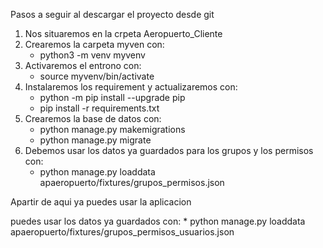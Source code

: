 Pasos a seguir al descargar el proyecto desde git

1. Nos situaremos en la crpeta Aeropuerto_Cliente
2. Crearemos la carpeta myven con:
    * python3 -m venv myvenv
3. Activaremos el entrono con:
    * source myvenv/bin/activate
4. Instalaremos los requirement y actualizaremos con:
    * python -m pip install --upgrade pip
    * pip install -r requirements.txt
5. Crearemos la base de datos con:
    * python manage.py makemigrations
    * python manage.py migrate
6. Debemos usar los datos ya guardados para los grupos y los permisos con:
    * python manage.py loaddata apaeropuerto/fixtures/grupos_permisos.json

Apartir de aqui ya puedes usar la aplicacion
 
puedes usar los datos ya guardados con:
    * python manage.py loaddata apaeropuerto/fixtures/grupos_permisos_usuarios.json